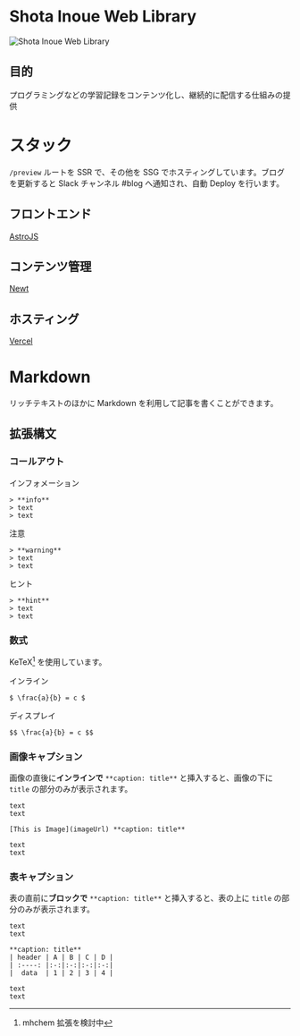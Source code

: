 # Shota Inoue Web Library

![Shota Inoue Web Library](https://si-library.net/portfolio-favicon.png)

## 目的

プログラミングなどの学習記録をコンテンツ化し、継続的に配信する仕組みの提供

# スタック

`/preview` ルートを SSR で、その他を SSG でホスティングしています。ブログを更新すると Slack チャンネル #blog へ通知され、自動 Deploy を行います。

## フロントエンド

[AstroJS](https://docs.astro.build/en/getting-started/)

## コンテンツ管理

[Newt](https://app.newt.so/spaces)

## ホスティング

[Vercel](https://vercel.com/s-inoue0108/astro-library/deployments)

# Markdown

リッチテキストのほかに Markdown を利用して記事を書くことができます。

## 拡張構文

### コールアウト

インフォメーション

```md:Info
> **info**
> text
> text
```

注意

```md:Warning
> **warning**
> text
> text
```

ヒント

```md:Hint
> **hint**
> text
> text
```

### 数式

KeTeX[^1] を使用しています。
[^1]: mhchem 拡張を検討中

インライン

```tex:Inline
$ \frac{a}{b} = c $
```

ディスプレイ

```tex:Display
$$ \frac{a}{b} = c $$
```

### 画像キャプション

画像の直後に**インラインで** `**caption: title**` と挿入すると、画像の下に `title` の部分のみが表示されます。

```md:Image
text
text

[This is Image](imageUrl) **caption: title**

text
text
```

### 表キャプション

表の直前に**ブロックで** `**caption: title**` と挿入すると、表の上に `title` の部分のみが表示されます。

```md:Table
text
text

**caption: title**
| header | A | B | C | D |
| :----: |:-:|:-:|:-:|:-:|
|  data  | 1 | 2 | 3 | 4 |

text
text
```

